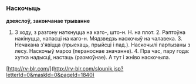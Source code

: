 ### Наскочыць
**дзеяслоў, закончанае трыванне**

1. З ходу, з разгону наткнуцца на каго-, што-н. Н. на плот. 2. Раптоўна накінуцца, напасці на каго-н. Мядзведзь наскочыў на чалавека. 3. Нечакана з'явіцца (прыехаць, прыйсці і пад.). Наскочылі партызаны з лесу. Наскочыў мароз (пераноснае значэнне). 4. Пра час, пару года: хутка надысці, настаць (размоўнае). А тут і жніво наскочыла.

<a rel="author">[http://rv-blr.com/](http://rv-blr.com/slounik.jsp?letterId=0&maskId=0&pageId=1840)</a>
